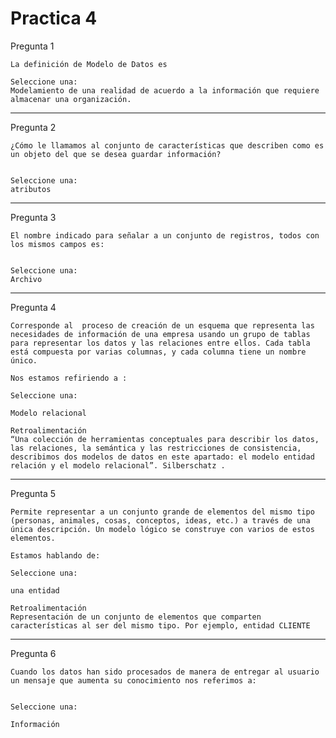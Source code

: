 # Practica 4

Pregunta 1

    La definición de Modelo de Datos es

    Seleccione una:
    Modelamiento de una realidad de acuerdo a la información que requiere almacenar una organización.

---

Pregunta 2

    ¿Cómo le llamamos al conjunto de características que describen como es un objeto del que se desea guardar información?


    Seleccione una:
    atributos

---

Pregunta 3

    El nombre indicado para señalar a un conjunto de registros, todos con los mismos campos es:


    Seleccione una:
    Archivo

---

Pregunta 4

    Corresponde al  proceso de creación de un esquema que representa las necesidades de información de una empresa usando un grupo de tablas para representar los datos y las relaciones entre ellos. Cada tabla está compuesta por varias columnas, y cada columna tiene un nombre único.

    Nos estamos refiriendo a :

    Seleccione una:

    Modelo relacional

    Retroalimentación
    “Una colección de herramientas conceptuales para describir los datos, las relaciones, la semántica y las restricciones de consistencia, describimos dos modelos de datos en este apartado: el modelo entidad relación y el modelo relacional”. Silberschatz .

---

Pregunta 5

    Permite representar a un conjunto grande de elementos del mismo tipo (personas, animales, cosas, conceptos, ideas, etc.) a través de una única descripción. Un modelo lógico se construye con varios de estos elementos.

    Estamos hablando de:

    Seleccione una:

    una entidad

    Retroalimentación
    Representación de un conjunto de elementos que comparten características al ser del mismo tipo. Por ejemplo, entidad CLIENTE

---

Pregunta 6

    Cuando los datos han sido procesados de manera de entregar al usuario un mensaje que aumenta su conocimiento nos referimos a:


    Seleccione una:

    Información
